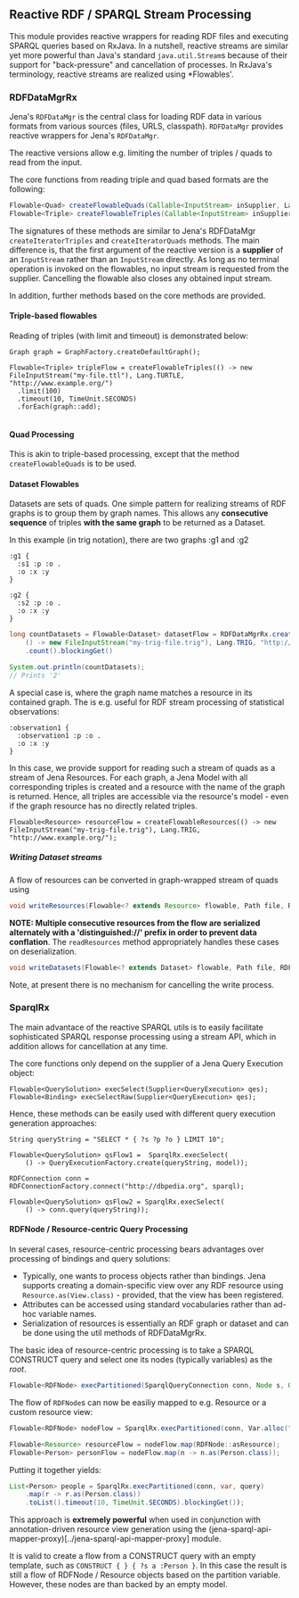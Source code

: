 ## Reactive RDF / SPARQL Stream Processing

This module provides reactive wrappers for reading RDF files and executing SPARQL queries based on RxJava.
In a nutshell, reactive streams are similar yet more powerful than Java's standard `java.util.Stream`s because of their support
for "back-pressure" and cancellation of processes. In RxJava's terminology, reactive streams are realized using *Flowables'.


### RDFDataMgrRx
Jena's `RDFDataMgr` is the central class for loading RDF data in various formats from various sources (files, URLS, classpath).
`RDFDataMgr` provides reactive wrappers for Jena's `RDFDataMgr`.

The reactive versions allow e.g. limiting the number of triples / quads to read from the input.

The core functions from reading triple and quad based formats are the following:
```java
Flowable<Quad> createFlowableQuads(Callable<InputStream> inSupplier, Lang lang, String baseIRI);
Flowable<Triple> createFlowableTriples(Callable<InputStream> inSupplier, Lang lang, String baseIRI); 
```
The signatures of these methods are similar to Jena's RDFDataMgr `createIteratorTriples` and `createIteratorQuads` methods.
The main difference is, that the first argument of the reactive version is a **supplier** of an `InputStream` rather than an `InputStream` directly. As long as no terminal operation is invoked on the flowables, no input stream is requested from the supplier. Cancelling the flowable also closes any obtained input stream.

In addition, further methods based on the core methods are provided.



#### Triple-based flowables
Reading of triples (with limit and timeout) is demonstrated below: 

```
Graph graph = GraphFactory.createDefaultGraph();

Flowable<Triple> tripleFlow = createFlowableTriples(() -> new FileInputStream("my-file.ttl"), Lang.TURTLE, "http://www.example.org/")
  .limit(100)
  .timeout(10, TimeUnit.SECONDS)
  .forEach(graph::add);


```

#### Quad Processing
This is akin to triple-based processing, except that the method `createFlowableQuads` is to be used.


#### Dataset Flowables
Datasets are sets of quads.
One simple pattern for realizing streams of RDF graphs is to group them by graph names.
This allows any **consecutive sequence** of triples **with the same graph** to be returned as a Dataset.

In this example (in trig notation), there are two graphs :g1 and :g2
```
:g1 {
  :s1 :p :o .
  :o :x :y
}

:g2 {
  :s2 :p :o .
  :o :x :y
}
```

```java
long countDatasets = Flowable<Dataset> datasetFlow = RDFDataMgrRx.createFlowableDatasets(
	() -> new FileInputStream("my-trig-file.trig"), Lang.TRIG, "http://www.example.org/")
	.count().blockingGet()

System.out.println(countDatasets);
// Prints '2'
```


A special case is, where the graph name matches a resource in its contained graph. The is e.g. useful for RDF stream processing of statistical observations:

```
:observation1 {
  :observation1 :p :o .
  :o :x :y
}
```

In this case, we provide support for reading such a stream of quads as a stream of Jena Resources. For each graph, a Jena Model with all corresponding triples is created and a resource with the name of the graph is returned. Hence, all triples are accessible via the resource's model - even if the graph resource has no directly related triples.

```
Flowable<Resource> resourceFlow = createFlowableResources(() -> new FileInputStream("my-trig-file.trig"), Lang.TRIG, "http://www.example.org/");

```


##### Writing Dataset streams
A flow of resources can be converted in graph-wrapped stream of quads using
```java
void writeResources(Flowable<? extends Resource> flowable, Path file, RDFFormat format);
```
  
**NOTE: Multiple consecutive resources from the flow are serialized alternately with a 'distinguished://' prefix in order to prevent data conflation**.
The `readResources` method appropriately handles these cases on deserialization.


```java
void writeDatasets(Flowable<? extends Dataset> flowable, Path file, RDFFormat format);
```

Note, at present there is no mechanism for cancelling the write process.


### SparqlRx
The main advantace of the reactive SPARQL utils is to easily facilitate sophisticated SPARQL response processing using a stream API, which in addition allows for cancellation at any time.


The core functions only depend on the supplier of a Jena Query Execution object:
```
Flowable<QuerySolution> execSelect(Supplier<QueryExecution> qes);
Flowable<Binding> execSelectRaw(Supplier<QueryExecution> qes);
```

Hence, these methods can be easily used with different query execution generation approaches:

```
String queryString = "SELECT * { ?s ?p ?o } LIMIT 10";

Flowable<QuerySolution> qsFlow1 =  SparqlRx.execSelect(
    () -> QueryExecutionFactory.create(queryString, model));

RDFConnection conn = RDFConnectionFactory.connect("http://dbpedia.org", sparql);

Flowable<QuerySolution> qsFlow2 = SparqlRx.execSelect(
    () -> conn.query(queryString));
```


#### RDFNode / Resource-centric Query Processing
In several cases, resource-centric processing bears advantages
over processing of bindings and query solutions:

* Typically, one wants to process objects rather than bindings. Jena supports creating a domain-specific view over any RDF resource using `Resource.as(View.class)` - provided, that the view has been registered.
* Attributes can be accessed using standard vocabularies rather than ad-hoc variable names.
* Serialization of resources is essentially an RDF graph or dataset and can be done using the util methods of RDFDataMgrRx.

The basic idea of resource-centric processing is to take a SPARQL CONSTRUCT query and select one its nodes (typically variables) as the *root*.

```java
Flowable<RDFNode> execPartitioned(SparqlQueryConnection conn, Node s, Query q);
```

The flow of `RDFNode`s can now be easiliy mapped to e.g. Resource or a custom resource view:
```java
Flowable<RDFNode> nodeFlow = SparqlRx.execPartitioned(conn, Var.alloc("s"), QueryFactory.create("CONSTRUCT { ?s ?p ?o } WHERE { ?s a :Person }"));

Flowable<Resource> resourceFlow = nodeFlow.map(RDFNode::asResource);
Flowable<Person> personFlow = nodeFlow.map(n -> n.as(Person.class));
```

Putting it together yields:
```java
List<Person> people = SparqlRx.execPartitioned(conn, var, query)
    .map(r -> r.as(Person.class))
    .toList().timeout(10, TimeUnit.SECONDS).blockingGet());
```

This approach is **extremely powerful** when used in conjunction with annotation-driven resource view generation using the
(jena-sparql-api-mapper-proxy)[../jena-sparql-api-mapper-proxy] module.

It is valid to create a flow from a CONSTRUCT query with an empty template, such as `CONSTRUCT { } { ?s a :Person }`. In this case the result is still a flow of RDFNode / Resource objects based on the partition variable. However, these nodes are than backed by an empty model.




